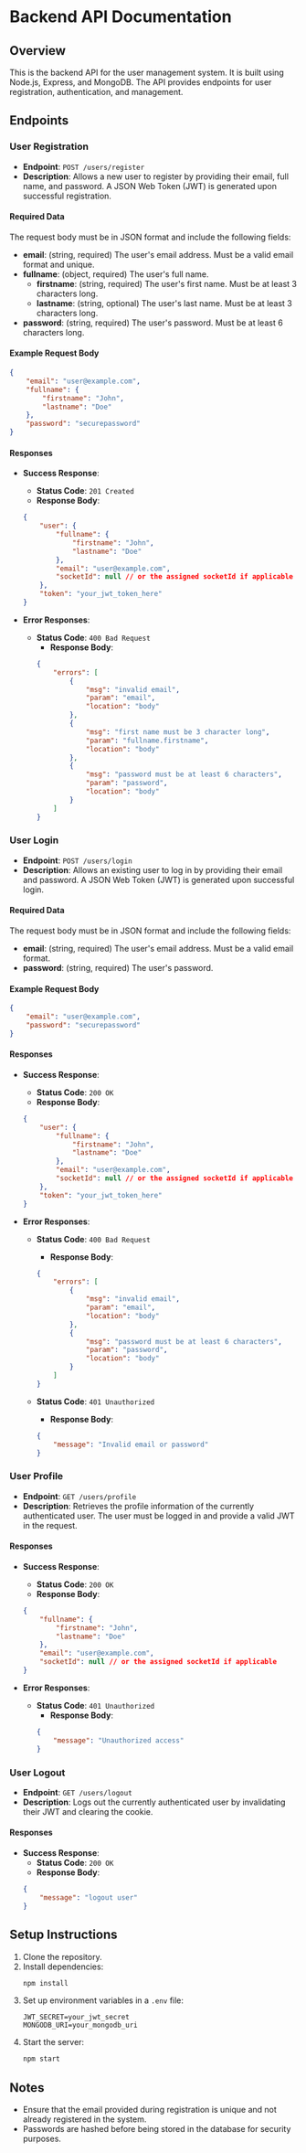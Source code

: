 # Backend API Documentation

## Overview
This is the backend API for the user management system. It is built using Node.js, Express, and MongoDB. The API provides endpoints for user registration, authentication, and management.

## Endpoints

### User Registration
- **Endpoint**: `POST /users/register`
- **Description**: Allows a new user to register by providing their email, full name, and password. A JSON Web Token (JWT) is generated upon successful registration.
  
#### Required Data
The request body must be in JSON format and include the following fields:
- **email**: (string, required) The user's email address. Must be a valid email format and unique.
- **fullname**: (object, required) The user's full name.
  - **firstname**: (string, required) The user's first name. Must be at least 3 characters long.
  - **lastname**: (string, optional) The user's last name. Must be at least 3 characters long.
- **password**: (string, required) The user's password. Must be at least 6 characters long.

#### Example Request Body
```json
{
    "email": "user@example.com",
    "fullname": {
        "firstname": "John",
        "lastname": "Doe"
    },
    "password": "securepassword"
}
```

#### Responses
- **Success Response**:
  - **Status Code**: `201 Created`
  - **Response Body**:
  ```json
  {
      "user": {
          "fullname": {
              "firstname": "John",
              "lastname": "Doe"
          },
          "email": "user@example.com",
          "socketId": null // or the assigned socketId if applicable
      },
      "token": "your_jwt_token_here"
  }
  ```

- **Error Responses**:
  - **Status Code**: `400 Bad Request`
    - **Response Body**:
    ```json
    {
        "errors": [
            {
                "msg": "invalid email",
                "param": "email",
                "location": "body"
            },
            {
                "msg": "first name must be 3 character long",
                "param": "fullname.firstname",
                "location": "body"
            },
            {
                "msg": "password must be at least 6 characters",
                "param": "password",
                "location": "body"
            }
        ]
    }
    ```

### User Login
- **Endpoint**: `POST /users/login`
- **Description**: Allows an existing user to log in by providing their email and password. A JSON Web Token (JWT) is generated upon successful login.

#### Required Data
The request body must be in JSON format and include the following fields:
- **email**: (string, required) The user's email address. Must be a valid email format.
- **password**: (string, required) The user's password.

#### Example Request Body
```json
{
    "email": "user@example.com",
    "password": "securepassword"
}
```

#### Responses
- **Success Response**:
  - **Status Code**: `200 OK`
  - **Response Body**:
  ```json
  {
      "user": {
          "fullname": {
              "firstname": "John",
              "lastname": "Doe"
          },
          "email": "user@example.com",
          "socketId": null // or the assigned socketId if applicable
      },
      "token": "your_jwt_token_here"
  }
  ```

- **Error Responses**:
  - **Status Code**: `400 Bad Request`
    - **Response Body**:
    ```json
    {
        "errors": [
            {
                "msg": "invalid email",
                "param": "email",
                "location": "body"
            },
            {
                "msg": "password must be at least 6 characters",
                "param": "password",
                "location": "body"
            }
        ]
    }
    ```

  - **Status Code**: `401 Unauthorized`
    - **Response Body**:
    ```json
    {
        "message": "Invalid email or password"
    }
    ```

### User Profile
- **Endpoint**: `GET /users/profile`
- **Description**: Retrieves the profile information of the currently authenticated user. The user must be logged in and provide a valid JWT in the request.

#### Responses
- **Success Response**:
  - **Status Code**: `200 OK`
  - **Response Body**:
  ```json
  {
      "fullname": {
          "firstname": "John",
          "lastname": "Doe"
      },
      "email": "user@example.com",
      "socketId": null // or the assigned socketId if applicable
  }
  ```

- **Error Responses**:
  - **Status Code**: `401 Unauthorized`
    - **Response Body**:
    ```json
    {
        "message": "Unauthorized access"
    }
    ```

### User Logout
- **Endpoint**: `GET /users/logout`
- **Description**: Logs out the currently authenticated user by invalidating their JWT and clearing the cookie.

#### Responses
- **Success Response**:
  - **Status Code**: `200 OK`
  - **Response Body**:
  ```json
  {
      "message": "logout user"
  }
  ```

## Setup Instructions
1. Clone the repository.
2. Install dependencies:
   ```bash
   npm install
   ```
3. Set up environment variables in a `.env` file:
   ```
   JWT_SECRET=your_jwt_secret
   MONGODB_URI=your_mongodb_uri
   ```
4. Start the server:
   ```bash
   npm start
   ```

## Notes
- Ensure that the email provided during registration is unique and not already registered in the system.
- Passwords are hashed before being stored in the database for security purposes.
